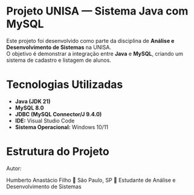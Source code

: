 # Projeto UNISA — Sistema Java com MySQL

Este projeto foi desenvolvido como parte da disciplina de **Análise e Desenvolvimento de Sistemas** na UNISA.  
O objetivo é demonstrar a integração entre **Java** e **MySQL**, criando um sistema de cadastro e listagem de alunos.



# Tecnologias Utilizadas
- **Java (JDK 21)**  
- **MySQL 8.0**  
- **JDBC (MySQL Connector/J 9.4.0)**  
- **IDE:** Visual Studio Code  
- **Sistema Operacional:** Windows 10/11  


# Estrutura do Projeto

Autor:

Humberto Anastácio Filho
📍 São Paulo, SP
💼 Estudante de Análise e Desenvolvimento de Sistemas

